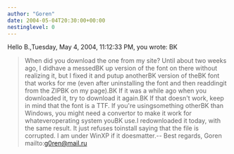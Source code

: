 ```yaml
---
author: "Goren"
date: 2004-05-04T20:30:00+00:00
nestinglevel: 0
---
```

Hello B.,Tuesday, May 4, 2004, 11:12:33 PM, you wrote:
BK
> When did you download the one from my site? Until about two weeks ago, I didhave a messedBK
> up version of the font on there without realizing it, but I fixed it and putup anotherBK
> version of theBK
> font that works for me (even after uninstalling the font and then readdingit from the ZIPBK
> on my page).BK
> If it was a while ago when you downloaded it, try to download it again.BK
> If that doesn't work, keep in mind that the font is a TTF. If you're usingsomething otherBK
> than Windows, you might need a convertor to make it work for whateveroperating system youBK
> use.I redownloaded it today, with the same result. It just refuses toinstall saying that the file is corrupted. I am under WinXP if it doesmatter.--
Best regards, Goren mailto:[g0ren@mail.ru](mailto://g0ren@mail.ru)